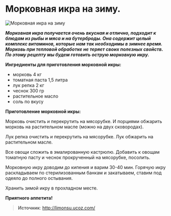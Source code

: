 # Морковная икра на зиму.

![Морковная икра на зиму](/images/Kulinar/Zagotovki/morkovnaya_ikra.jpg 'Морковная икра на зиму')

_**Морковная икра получается очень вкусная и отлично, подходит к блюдам из рыбы и мяса и на бутерброды. Она содержит целый комплекс витаминов, которые нам так необходимы в зимнее время. Морковь при тепловой обработке не теряет своих полезных свойств. По этому рецепту мы будем готовить острую морковную икру.**_

**Ингредиенты для приготовления морковной икры:**

- морковь 4 кг
- томатная паста 1,5 литра
- лук репка 2 кг
- чеснок 300 гр
- растительное масло
- соль по вкусу

**Приготовление морковной икры:**

Морковь очистить и перекрутить на мясорубке. И порциями обжарить морковь на растительном масле (можно на двух сковородах).

Лук репка очистить и перекрутить на мясорубке. Лук обжарить на растительном масле.

Все овощи сложить в эмалированную кастрюлю. Добавить к овощам томатную пасту и чеснок прокрученный на мясорубке, посолить.

Морковную икру доводим до кипения и варим 30-40 мин. Горячую икру раскладываем по стерилизованным банкам и закатываем, ставим под одеяло до полного остывания.

Хранить зимой икру в прохладном месте.

**Приятного аппетита!**

> **Источник**: http://limonsu.ucoz.com/
